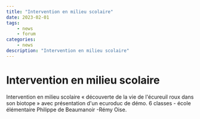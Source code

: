 ```yaml
---
title: "Intervention en milieu scolaire"
date: 2023-02-01
tags: 
    - news
    - forum
categories:
    - news
description: "Intervention en milieu scolaire"
---
```


# Intervention en milieu scolaire

Intervention en milieu scolaire « découverte de la vie de l'écureuil roux dans son biotope » avec présentation d'un ecuroduc de démo.
6 classes - école élémentaire Philippe de Beaumanoir -Rémy Oise.